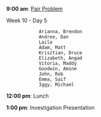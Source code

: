 **9:00 am**: [Pair Problem](pair.md)

Week 10 - Day 5
        
                Arianna, Brendon
                Andree, Dan
                Laila
                Adam, Matt
                Krisztian, Druce
                Elizabeth, Angad
                Vitoria, Maddy
                Goodwin, Amine
                John, Rob
                Emma, Saif
                Iggy, Michael

**12:00 pm**: Lunch

**1:00 pm**: Investigation Presentation
